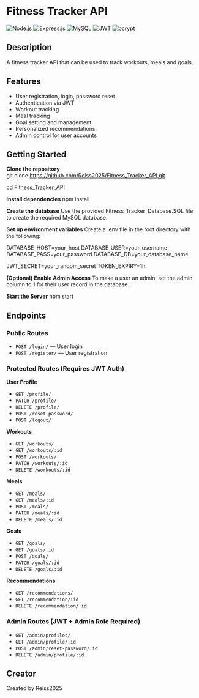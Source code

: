 # Fitness Tracker API
[![Node.js](https://img.shields.io/badge/Node.js-339933?logo=node.js&logoColor=white)](https://nodejs.org/)
[![Express.js](https://img.shields.io/badge/Express.js-000000?logo=express&logoColor=white)](https://expressjs.com/)
[![MySQL](https://img.shields.io/badge/MySQL-4479A1?logo=mysql&logoColor=white)](https://www.mysql.com/)
[![JWT](https://img.shields.io/badge/JWT-000000?logo=jsonwebtokens&logoColor=white)](https://jwt.io/)
[![bcrypt](https://img.shields.io/badge/bcrypt-004488?logo=lock&logoColor=white)](https://www.npmjs.com/package/bcrypt)

## Description
A fitness tracker API that can be used to track workouts, meals and goals.

## Features
- User registration, login, password reset
- Authentication via JWT
- Workout tracking
- Meal tracking
- Goal setting and management
- Personalized recommendations
- Admin control for user accounts

## Getting Started
**Clone the repository**  
git clone https://github.com/Reiss2025/Fitness_Tracker_API.git
   
cd Fitness_Tracker_API
   
**Install dependencies**
npm install

**Create the database**
Use the provided Fitness_Tracker_Database.SQL file to create the required MySQL database.

**Set up environment variables**
Create a .env file in the root directory with the following:

DATABASE_HOST=your_host
DATABASE_USER=your_username
DATABASE_PASS=your_password
DATABASE_DB=your_database_name

JWT_SECRET=your_random_secret
TOKEN_EXPIRY=1h

**(Optional) Enable Admin Access**
To make a user an admin, set the admin column to 1 for their user record in the database.

**Start the Server**
npm start

## Endpoints
### Public Routes
- `POST /login/` — User login  
- `POST /register/` — User registration

### Protected Routes (Requires JWT Auth)
**User Profile**
- `GET /profile/`  
- `PATCH /profile/`  
- `DELETE /profile/`  
- `POST /reset-password/`  
- `POST /logout/`

**Workouts**
- `GET /workouts/`  
- `GET /workouts/:id`  
- `POST /workouts/`  
- `PATCH /workouts/:id`  
- `DELETE /workouts/:id`

**Meals**
- `GET /meals/`  
- `GET /meals/:id`  
- `POST /meals/`  
- `PATCH /meals/:id`  
- `DELETE /meals/:id`

**Goals**
- `GET /goals/`  
- `GET /goals/:id`  
- `POST /goals/`  
- `PATCH /goals/:id`  
- `DELETE /goals/:id`

**Recommendations**
- `GET /recommendations/`  
- `GET /recommendation/:id`  
- `DELETE /recommendation/:id`

### Admin Routes (JWT + Admin Role Required)
- `GET /admin/profiles/`  
- `GET /admin/profile/:id`  
- `POST /admin/reset-password/:id`  
- `DELETE /admin/profile/:id`

## Creator
Created by Reiss2025

